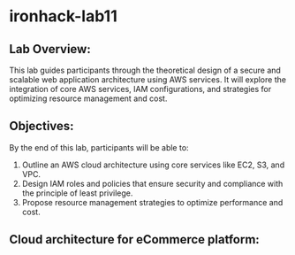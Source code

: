 # ironhack-lab11

Lab Overview:
-------------

This lab guides participants through the theoretical design of a secure and scalable web application architecture using AWS services. It will explore the integration of core AWS services, IAM configurations, and strategies for optimizing resource management and cost.

Objectives:
-----------

By the end of this lab, participants will be able to:

1.  Outline an AWS cloud architecture using core services like EC2, S3, and VPC.
2.  Design IAM roles and policies that ensure security and compliance with the principle of least privilege.
3.  Propose resource management strategies to optimize performance and cost.


Cloud architecture for eCommerce platform:
-----------